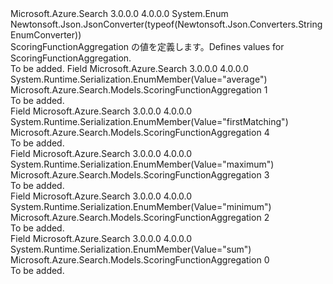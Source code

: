 <Type Name="ScoringFunctionAggregation" FullName="Microsoft.Azure.Search.Models.ScoringFunctionAggregation">
  <TypeSignature Language="C#" Value="public enum ScoringFunctionAggregation" />
  <TypeSignature Language="ILAsm" Value=".class public auto ansi sealed ScoringFunctionAggregation extends System.Enum" />
  <TypeSignature Language="DocId" Value="T:Microsoft.Azure.Search.Models.ScoringFunctionAggregation" />
  <TypeSignature Language="VB.NET" Value="Public Enum ScoringFunctionAggregation" />
  <TypeSignature Language="F#" Value="type ScoringFunctionAggregation = " />
  <AssemblyInfo>
    <AssemblyName>Microsoft.Azure.Search</AssemblyName>
    <AssemblyVersion>3.0.0.0</AssemblyVersion>
    <AssemblyVersion>4.0.0.0</AssemblyVersion>
  </AssemblyInfo>
  <Base>
    <BaseTypeName>System.Enum</BaseTypeName>
  </Base>
  <Attributes>
    <Attribute>
      <AttributeName>Newtonsoft.Json.JsonConverter(typeof(Newtonsoft.Json.Converters.StringEnumConverter))</AttributeName>
    </Attribute>
  </Attributes>
  <Docs>
    <summary>
            <span data-ttu-id="7c8ec-101">ScoringFunctionAggregation の値を定義します。</span><span class="sxs-lookup"><span data-stu-id="7c8ec-101">Defines values for ScoringFunctionAggregation.</span></span>
            </summary>
    <remarks>To be added.</remarks>
  </Docs>
  <Members>
    <Member MemberName="Average">
      <MemberSignature Language="C#" Value="Average" />
      <MemberSignature Language="ILAsm" Value=".field public static literal valuetype Microsoft.Azure.Search.Models.ScoringFunctionAggregation Average = int32(1)" />
      <MemberSignature Language="DocId" Value="F:Microsoft.Azure.Search.Models.ScoringFunctionAggregation.Average" />
      <MemberSignature Language="VB.NET" Value="Average" />
      <MemberSignature Language="F#" Value="Average = 1" Usage="Microsoft.Azure.Search.Models.ScoringFunctionAggregation.Average" />
      <MemberType>Field</MemberType>
      <AssemblyInfo>
        <AssemblyName>Microsoft.Azure.Search</AssemblyName>
        <AssemblyVersion>3.0.0.0</AssemblyVersion>
        <AssemblyVersion>4.0.0.0</AssemblyVersion>
      </AssemblyInfo>
      <Attributes>
        <Attribute>
          <AttributeName>System.Runtime.Serialization.EnumMember(Value="average")</AttributeName>
        </Attribute>
      </Attributes>
      <ReturnValue>
        <ReturnType>Microsoft.Azure.Search.Models.ScoringFunctionAggregation</ReturnType>
      </ReturnValue>
      <MemberValue>1</MemberValue>
      <Docs>
        <summary>To be added.</summary>
      </Docs>
    </Member>
    <Member MemberName="FirstMatching">
      <MemberSignature Language="C#" Value="FirstMatching" />
      <MemberSignature Language="ILAsm" Value=".field public static literal valuetype Microsoft.Azure.Search.Models.ScoringFunctionAggregation FirstMatching = int32(4)" />
      <MemberSignature Language="DocId" Value="F:Microsoft.Azure.Search.Models.ScoringFunctionAggregation.FirstMatching" />
      <MemberSignature Language="VB.NET" Value="FirstMatching" />
      <MemberSignature Language="F#" Value="FirstMatching = 4" Usage="Microsoft.Azure.Search.Models.ScoringFunctionAggregation.FirstMatching" />
      <MemberType>Field</MemberType>
      <AssemblyInfo>
        <AssemblyName>Microsoft.Azure.Search</AssemblyName>
        <AssemblyVersion>3.0.0.0</AssemblyVersion>
        <AssemblyVersion>4.0.0.0</AssemblyVersion>
      </AssemblyInfo>
      <Attributes>
        <Attribute>
          <AttributeName>System.Runtime.Serialization.EnumMember(Value="firstMatching")</AttributeName>
        </Attribute>
      </Attributes>
      <ReturnValue>
        <ReturnType>Microsoft.Azure.Search.Models.ScoringFunctionAggregation</ReturnType>
      </ReturnValue>
      <MemberValue>4</MemberValue>
      <Docs>
        <summary>To be added.</summary>
      </Docs>
    </Member>
    <Member MemberName="Maximum">
      <MemberSignature Language="C#" Value="Maximum" />
      <MemberSignature Language="ILAsm" Value=".field public static literal valuetype Microsoft.Azure.Search.Models.ScoringFunctionAggregation Maximum = int32(3)" />
      <MemberSignature Language="DocId" Value="F:Microsoft.Azure.Search.Models.ScoringFunctionAggregation.Maximum" />
      <MemberSignature Language="VB.NET" Value="Maximum" />
      <MemberSignature Language="F#" Value="Maximum = 3" Usage="Microsoft.Azure.Search.Models.ScoringFunctionAggregation.Maximum" />
      <MemberType>Field</MemberType>
      <AssemblyInfo>
        <AssemblyName>Microsoft.Azure.Search</AssemblyName>
        <AssemblyVersion>3.0.0.0</AssemblyVersion>
        <AssemblyVersion>4.0.0.0</AssemblyVersion>
      </AssemblyInfo>
      <Attributes>
        <Attribute>
          <AttributeName>System.Runtime.Serialization.EnumMember(Value="maximum")</AttributeName>
        </Attribute>
      </Attributes>
      <ReturnValue>
        <ReturnType>Microsoft.Azure.Search.Models.ScoringFunctionAggregation</ReturnType>
      </ReturnValue>
      <MemberValue>3</MemberValue>
      <Docs>
        <summary>To be added.</summary>
      </Docs>
    </Member>
    <Member MemberName="Minimum">
      <MemberSignature Language="C#" Value="Minimum" />
      <MemberSignature Language="ILAsm" Value=".field public static literal valuetype Microsoft.Azure.Search.Models.ScoringFunctionAggregation Minimum = int32(2)" />
      <MemberSignature Language="DocId" Value="F:Microsoft.Azure.Search.Models.ScoringFunctionAggregation.Minimum" />
      <MemberSignature Language="VB.NET" Value="Minimum" />
      <MemberSignature Language="F#" Value="Minimum = 2" Usage="Microsoft.Azure.Search.Models.ScoringFunctionAggregation.Minimum" />
      <MemberType>Field</MemberType>
      <AssemblyInfo>
        <AssemblyName>Microsoft.Azure.Search</AssemblyName>
        <AssemblyVersion>3.0.0.0</AssemblyVersion>
        <AssemblyVersion>4.0.0.0</AssemblyVersion>
      </AssemblyInfo>
      <Attributes>
        <Attribute>
          <AttributeName>System.Runtime.Serialization.EnumMember(Value="minimum")</AttributeName>
        </Attribute>
      </Attributes>
      <ReturnValue>
        <ReturnType>Microsoft.Azure.Search.Models.ScoringFunctionAggregation</ReturnType>
      </ReturnValue>
      <MemberValue>2</MemberValue>
      <Docs>
        <summary>To be added.</summary>
      </Docs>
    </Member>
    <Member MemberName="Sum">
      <MemberSignature Language="C#" Value="Sum" />
      <MemberSignature Language="ILAsm" Value=".field public static literal valuetype Microsoft.Azure.Search.Models.ScoringFunctionAggregation Sum = int32(0)" />
      <MemberSignature Language="DocId" Value="F:Microsoft.Azure.Search.Models.ScoringFunctionAggregation.Sum" />
      <MemberSignature Language="VB.NET" Value="Sum" />
      <MemberSignature Language="F#" Value="Sum = 0" Usage="Microsoft.Azure.Search.Models.ScoringFunctionAggregation.Sum" />
      <MemberType>Field</MemberType>
      <AssemblyInfo>
        <AssemblyName>Microsoft.Azure.Search</AssemblyName>
        <AssemblyVersion>3.0.0.0</AssemblyVersion>
        <AssemblyVersion>4.0.0.0</AssemblyVersion>
      </AssemblyInfo>
      <Attributes>
        <Attribute>
          <AttributeName>System.Runtime.Serialization.EnumMember(Value="sum")</AttributeName>
        </Attribute>
      </Attributes>
      <ReturnValue>
        <ReturnType>Microsoft.Azure.Search.Models.ScoringFunctionAggregation</ReturnType>
      </ReturnValue>
      <MemberValue>0</MemberValue>
      <Docs>
        <summary>To be added.</summary>
      </Docs>
    </Member>
  </Members>
</Type>